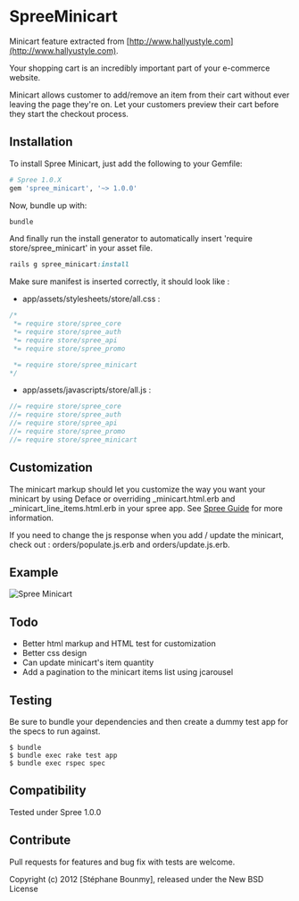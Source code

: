 SpreeMinicart
=============

Minicart feature extracted from [http://www.hallyustyle.com](http://www.hallyustyle.com).

Your shopping cart is an incredibly important part of your e-commerce website.

Minicart allows customer to add/remove an item from their cart without ever leaving the page they're on.
Let your customers preview their cart before they start the checkout process.

Installation
------------

To install Spree Minicart, just add the following to your Gemfile:

```ruby
# Spree 1.0.X
gem 'spree_minicart', '~> 1.0.0'
```

Now, bundle up with:

```ruby
bundle
```

And finally run the install generator to automatically insert 'require store/spree_minicart' in your asset file.

```ruby
rails g spree_minicart:install
```

Make sure manifest is inserted correctly, it should look like :

- app/assets/stylesheets/store/all.css :

```css
/*
 *= require store/spree_core
 *= require store/spree_auth
 *= require store/spree_api
 *= require store/spree_promo

 *= require store/spree_minicart
*/
```

- app/assets/javascripts/store/all.js :

```javascript
//= require store/spree_core
//= require store/spree_auth
//= require store/spree_api
//= require store/spree_promo
//= require store/spree_minicart
```

Customization
-------------

The minicart markup should let you customize the way you want your minicart by using Deface or overriding _minicart.html.erb and _minicart_line_items.html.erb in your spree app.
See [Spree Guide](http://guides.spreecommerce.com/view_customization.html) for more information.

If you need to change the js response when you add / update the minicart, check out : orders/populate.js.erb and orders/update.js.erb.

Example
-------

![Spree Minicart](http://i41.tinypic.com/2n8zszs.png)

Todo
-------

- Better html markup and HTML test for customization
- Better css design
- Can update minicart's item quantity
- Add a pagination to the minicart items list using jcarousel

Testing
-------

Be sure to bundle your dependencies and then create a dummy test app for the specs to run against.

    $ bundle
    $ bundle exec rake test app
    $ bundle exec rspec spec

Compatibility
------------

Tested under Spree 1.0.0

Contribute
----------

Pull requests for features and bug fix with tests are welcome.

Copyright (c) 2012 [Stéphane Bounmy], released under the New BSD License
